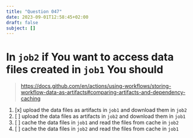 ```yaml
---
title: "Question 047"
date: 2023-09-01T12:58:45+02:00
draft: false
subject: []
---
```


# In `job2` if You want to access data files created in `job1` You should

> https://docs.github.com/en/actions/using-workflows/storing-workflow-data-as-artifacts#comparing-artifacts-and-dependency-caching

1. [x] upload the data files as artifacts in `job1` and download them in `job2`
1. [ ] upload the data files as artifacts in `job2` and download them in `job1`
1. [ ] cache the data files in `job1` and read the files from cache in `job2`
1. [ ] cache the data files in `job2` and read the files from cache in `job1`
